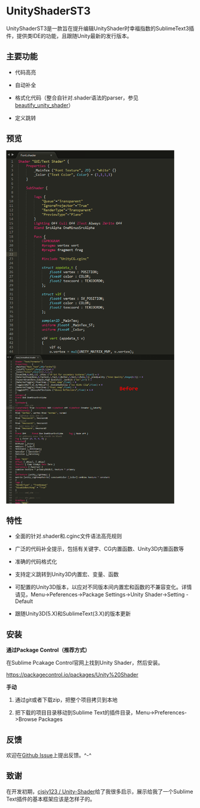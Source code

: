 # UnityShaderST3

UnityShaderST3是一款旨在提升编辑UnityShader时幸福指数的SublimeText3插件，提供类IDE的功能，且跟随Unity最新的发行版本。


## 主要功能

- 代码高亮

- 自动补全

- 格式化代码（整合自针对.shader语法的parser，参见[beautify_unity_shader](https://github.com/waqiju/beautify_unity_shader)）

- 定义跳转


## 预览

<img src="doc/syntax_highligt_preview.png" width = "450" alt="syntax_highligt_preview" align=center />

<img src="doc/code_format_preview.gif" width = "450" alt="syntax_highligt_preview" align=center />

## 特性

- 全面的针对.shader和.cginc文件语法高亮规则

- 广泛的代码补全提示，包括有关键字、CG内置函数、Unity3D内置函数等

- 准确的代码格式化

- 支持定义跳转到Unity3D内置宏、变量、函数

- 可配置的Unity3D版本，以应对不同版本间内置宏和函数的不兼容变化。详情请见，Menu->Peferences->Package Settings->Unity Shader->Setting - Default

- 跟随Unity3D(5.X)和SublimeText(3.X)的版本更新


## 安装

**通过Package Control（推荐方式）**

在Sublime Pcakage Control官网上找到Unity Shader，然后安装。

https://packagecontrol.io/packages/Unity%20Shader

**手动**

1. 通过git或者下载zip，把整个项目拷贝到本地

2. 把下载的项目目录移动到Sublime Text的插件目录，Menu->Preferences->Browse Packages


## 反馈

欢迎在[Github Issue](https://github.com/waqiju/unity_shader_st3/issues)上提出反馈。^-^


## 致谢

在开发初期，[cjsjy123 / Unity-Shader](https://github.com/cjsjy123/Unity-Shader)给了我很多启示，展示给我了一个Sublime Text插件的基本框架应该是怎样子的。